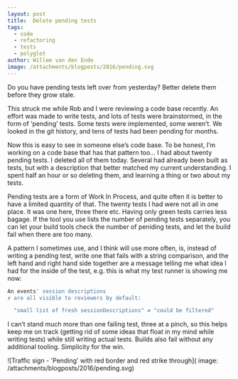 ```yaml
---
layout: post
title:  Delete pending tests
tags:
  - code
  - refactoring
  - tests
  - polyglot
author: Willem van den Ende
image: /attachments/blogposts/2016/pending.svg
---
```


Do you have pending tests left over from yesterday? Better delete them before they grow stale.

This struck me while Rob and I were reviewing a code base recently. An effort was made to write tests, and lots of tests were brainstormed, in the form of ‘pending’ tests. Some tests were implemented, some weren’t. We looked in the git history, and tens of tests had been pending for months.

Now this is easy to see in someone else’s code base. To be honest, I’m working on a code base that has that pattern too… I had about twenty pending tests. I deleted all of them today. Several had already been built as tests, but with a description that better matched my current understanding. I spent half an hour or so deleting them, and learning a thing or two about my tests.

Pending tests are a form of Work In Process, and quite often it is better to have a limited quantity of that. The twenty tests I had were not all in one place. It was one here, three there etc. Having only green tests carries less bagage. If the tool you use lists the number of pending tests separately, you can let your build tools check the number of peniding tests, and let the build fail when there are too many.

A pattern I sometimes use, and I think will use more often, is, instead of writing a pending test, write one that fails with a string comparison, and the left hand and right hand side together are a message telling me what idea I had for the inside of the test, e.g. this is what my test runner is showing me now:

```bash
An events' session descriptions
✗ are all visible to reviewers by default:

  "small list of fresh sessionDescriptions" ≠ "could be filtered"
```
   I can’t stand much more than one failing test, three at a pinch, so this helps keep me on track (getting rid of some ideas that float in my mind while writing tests) while still writing actual tests. Builds also fail without any additional tooling. Simplicity for the win.

![Traffic sign - 'Pending' with red border and red strike through](
image: /attachments/blogposts/2016/pending.svg)


